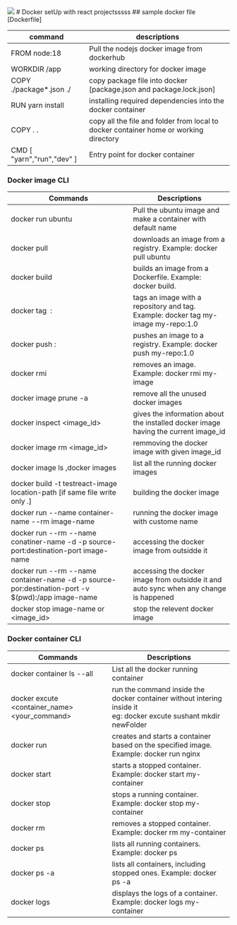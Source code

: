<img src="https://profile-counter.glitch.me/NamelesssNerd/count.svg" />
# Docker setUp with react projectsssss
## sample docker file [Dockerfile]

command | descriptions
--- | ---
FROM node:18 | Pull the nodejs docker image from dockerhub
WORKDIR /app  | working directory for docker image
COPY ./package*.json ./ | copy package file into docker [package.json and package.lock.json]
RUN yarn install | installing required dependencies into the docker container
COPY . .  | copy all the file and folder from local to docker container home or working directory
CMD [ "yarn","run","dev" ]  | Entry point for docker container 


### Docker image CLI
Commands | Descriptions 
--- | ---
docker run ubuntu | Pull the ubuntu image and make a container with default name
docker pull <image> | downloads an image from a registry. Example: docker pull ubuntu
docker build <path> | builds an image from a Dockerfile. Example: docker build.
docker tag <image> <repository>:<tag> | tags an image with a repository and tag. Example: docker tag my-image my-repo:1.0
docker push <repository>:<tag> | pushes an image to a registry. Example: docker push my-repo:1.0
docker rmi <image> | removes an image. Example: docker rmi my-image
docker image prune -a | remove all the unused docker images
docker inspect <image_id> | gives the information about the installed docker image having the current image_id
docker image rm <image_id> | remmoving the docker image with given image_id
docker image ls ,docker images | list all the running docker images
docker build -t testreact-image location-path  [if same file write only .] | building the docker image
docker run --name  container-name --rm image-name | running the docker image with custome name
docker run --rm --name conatiner-name -d -p source-port:destination-port image-name | accessing the docker image from outsidde it
docker run --rm --name container-name -d -p source-por:destination-port -v $(pwd):/app image-name |  accessing the docker image from outsidde it and auto sync when any change is happened
docker stop image-name or <image_id> | stop the relevent docker image



### Docker container CLI
Commands | Descriptions 
--- | ---
docker container ls --all | List all the docker running container
docker excute <container_name> <your_command> | run the command inside the docker container without intering inside it<br>eg: docker excute sushant mkdir newFolder
docker run <image> | creates and starts a container based on the specified image. Example: docker run nginx
docker start <container> | starts a stopped container. Example: docker start my-container
docker stop <container> | stops a running container. Example: docker stop my-container
docker rm <container> |  removes a stopped container. Example: docker rm my-container 
docker ps | lists all running containers. Example: docker ps
docker ps -a | lists all containers, including stopped ones. Example: docker ps -a
docker logs <container> | displays the logs of a container. Example: docker logs my-container










